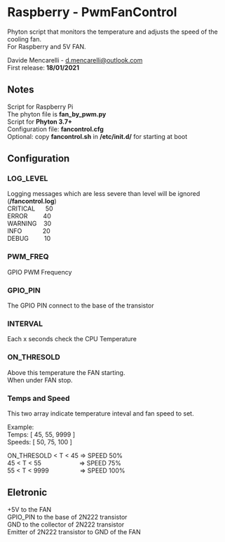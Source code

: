# Raspberry - PwmFanControl
Phyton script that monitors the temperature and adjusts the speed of the cooling fan.  
For Raspberry and 5V FAN.

Davide Mencarelli - d.mencarelli@outlook.com  
First release: **18/01/2021**  

## Notes

Script for Raspberry Pi  
The phyton file is **fan_by_pwm.py**  
Script for **Phyton 3.7+**  
Configuration file: **fancontrol.cfg**  
Optional: copy **fancontrol.sh** in **/etc/init.d/** for starting at boot

## Configuration

### LOG_LEVEL

Logging messages which are less severe than level will be ignored (**/fancontrol.log**)  
CRITICAL&nbsp;&nbsp;&nbsp;&nbsp;&nbsp;&nbsp;50  
ERROR&nbsp;&nbsp;&nbsp;&nbsp;&nbsp;&nbsp;&nbsp;&nbsp;&nbsp;40  
WARNING&nbsp;&nbsp;&nbsp;&nbsp;30  
INFO&nbsp;&nbsp;&nbsp;&nbsp;&nbsp;&nbsp;&nbsp;&nbsp;&nbsp;&nbsp;&nbsp;&nbsp;20  
DEBUG&nbsp;&nbsp;&nbsp;&nbsp;&nbsp;&nbsp;&nbsp;&nbsp;&nbsp;10  

### PWM_FREQ

GPIO PWM Frequency

### GPIO_PIN

The GPIO PIN connect to the base of the transistor

### INTERVAL

Each x seconds check the CPU Temperature

### ON_THRESOLD

Above this temperature the FAN starting.  
When under FAN stop.

### Temps and Speed

This two array indicate temperature inteval and fan speed to set.  

Example:  
Temps:  [ 45, 55, 9999 ]  
Speeds: [ 50, 75, 100 ]  

ON_THRESOLD < T < 45 => SPEED 50%  
45 < T < 55&nbsp;&nbsp;&nbsp;&nbsp;&nbsp;&nbsp;&nbsp;&nbsp;&nbsp;&nbsp;&nbsp;&nbsp;&nbsp;&nbsp;&nbsp;&nbsp;&nbsp;&nbsp;&nbsp;&nbsp;&nbsp;&nbsp;=> SPEED 75%  
55 < T < 9999&nbsp;&nbsp;&nbsp;&nbsp;&nbsp;&nbsp;&nbsp;&nbsp;&nbsp;&nbsp;&nbsp;&nbsp;&nbsp;&nbsp;&nbsp;&nbsp;&nbsp;&nbsp;=> SPEED 100%  


## Eletronic

+5V to the FAN  
GPIO_PIN to the base of 2N222 transistor  
GND to the collector of 2N222 transistor  
Emitter of 2N222 transistor to GND of the FAN  
